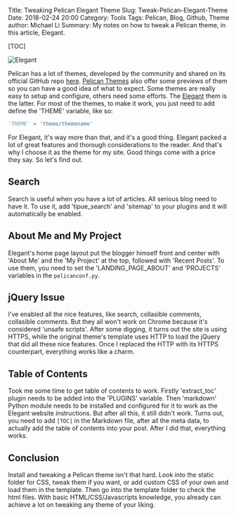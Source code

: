 Title: Tweaking Pelican Elegant Theme
Slug: Tweak-Pelican-Elegant-Theme
Date: 2018-02-24 20:00
Category: Tools
Tags: Pelican, Blog, Github, Theme
author: Michael Li
Summary: My notes on how to tweak a Pelican theme, in this article, Elegant.

[TOC]

![Elegant]({filename}/images/Elegant.png)

Pelican has a lot of themes, developed by the community and shared on its official GitHub repo [here](https://github.com/getpelican/pelican-themes). [Pelican Themes](http://www.pelicanthemes.com/) also offer some previews of them so you can have a good idea of what to expect. 
Some themes are really easy to setup and configure, others need some efforts. The [Elegant](http://oncrashreboot.com/elegant-best-pelican-theme-features) them is the latter. For most of the themes, to make it work, you just need to add define the 'THEME' variable, like so:
```python
'THEME' = 'theme/themename'
```
For Elegant, it's way more than that, and it's a good thing. Elegant packed a lot of great features and thorough considerations to the reader. And that's why I choose it as the theme for my site. Good things come with a price they say. So let's find out. 

Search
-----
Search is useful when you have a lot of articles. All serious blog need to have it. To use it, add 'tipue_search' and 'sitemap' to your plugins and it will automatically be enabled. 

About Me and My Project
-----
Elegant's home page layout put the blogger himself front and center with 'About Me' and the 'My Project' at the top, followed with 'Recent Posts'. To use them, you need to set the 'LANDING_PAGE_ABOUT' and 'PROJECTS' variables in the ``pelicanconf.py``. 

jQuery Issue
-----
I've enabled all the nice features, like search, collasible comments, collasible comments. But they all won't work on Chrome because it's considered 'unsafe scripts'. After some digging, it turns out the site is using HTTPS, while the original theme's template uses HTTP to load the jQuery that did all these nice features. Once I replaced the HTTP with its HTTPS counterpart, everything works like a charm. 

Table of Contents
-----
Took me some time to get table of contents to work. Firstly 'extract_toc' plugin needs to be added into the 'PLUGINS' variable. Then 'markdown' Python module needs to be installed and configured for it to work as the Elegant website instructions. But after all this, it still didn't work. Turns out, you need to add ``[TOC]`` in the Markdown file, after all the meta data, to actually add the table of contents into your post. After I did that, everything works. 

Conclusion
-----
Install and tweaking a Pelican theme isn't that hard. Look into the static folder for CSS, tweak them if you want, or add custom CSS of your own and load them in the template. Then go into the template folder to check the html files. With basic HTML/CSS/Javascripts knowledge, you already can achieve a lot on tweaking any theme of your liking. 